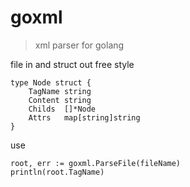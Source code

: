 # goxml

>xml parser for golang

file in and struct out
free style
```
type Node struct {
	TagName string
	Content string
	Childs  []*Node
	Attrs   map[string]string
}
```

use

```
root, err := goxml.ParseFile(fileName)
println(root.TagName)
```
